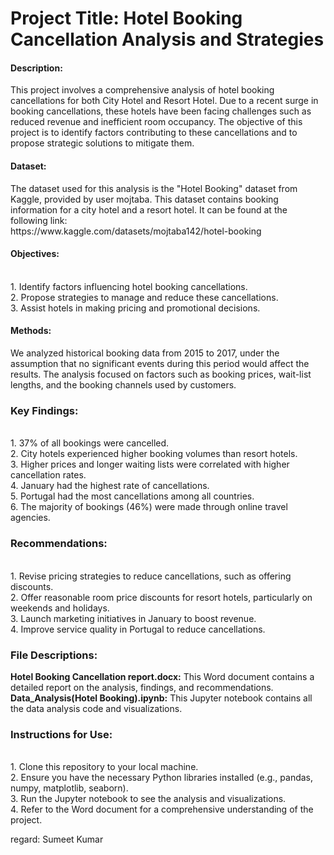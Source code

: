 <h1>Project Title: Hotel Booking Cancellation Analysis and Strategies</h1>
<h4>Description:</h4>
This project involves a comprehensive analysis of hotel booking cancellations for both City Hotel and Resort Hotel. Due to a recent surge in booking cancellations, these hotels have been facing challenges such as reduced revenue and inefficient room occupancy. The objective of this project is to identify factors contributing to these cancellations and to propose strategic solutions to mitigate them.

<h4>Dataset:</h4>
The dataset used for this analysis is the "Hotel Booking" dataset from Kaggle, provided by user mojtaba. This dataset contains booking information for a city hotel and a resort hotel. It can be found at the following link:</br>
https://www.kaggle.com/datasets/mojtaba142/hotel-booking

<h4>Objectives:</h4></br>
1. Identify factors influencing hotel booking cancellations.</br>
2. Propose strategies to manage and reduce these cancellations.</br>
3. Assist hotels in making pricing and promotional decisions.
<h4>Methods:</h4>
We analyzed historical booking data from 2015 to 2017, under the assumption that no significant events during this period would affect the results. The analysis focused on factors such as booking prices, wait-list lengths, and the booking channels used by customers.

<h3>Key Findings:</h3></br>
1. 37% of all bookings were cancelled.</br>
2. City hotels experienced higher booking volumes than resort hotels.</br>
3. Higher prices and longer waiting lists were correlated with higher cancellation rates.</br>
4. January had the highest rate of cancellations.</br>
5. Portugal had the most cancellations among all countries.</br>
6. The majority of bookings (46%) were made through online travel agencies.
<h3>Recommendations:</h3></br>
1. Revise pricing strategies to reduce cancellations, such as offering discounts.</br>
2. Offer reasonable room price discounts for resort hotels, particularly on weekends and holidays.</br>
3. Launch marketing initiatives in January to boost revenue.</br>
4. Improve service quality in Portugal to reduce cancellations.</br>
<h3>File Descriptions:</h3>
<b>Hotel Booking Cancellation report.docx:</b> This Word document contains a detailed report on the analysis, findings, and recommendations.
<b>Data_Analysis(Hotel Booking).ipynb:</b> This Jupyter notebook contains all the data analysis code and visualizations.
<h3>Instructions for Use:</h3></br>
1. Clone this repository to your local machine.</br>
2. Ensure you have the necessary Python libraries installed (e.g., pandas, numpy, matplotlib, seaborn).</br>
3. Run the Jupyter notebook to see the analysis and visualizations.</br>
4. Refer to the Word document for a comprehensive understanding of the project.

regard:
Sumeet Kumar
